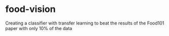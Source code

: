# food-vision
Creating a classifier with transfer learning to beat the results of the Food101 paper with only 10% of the data
